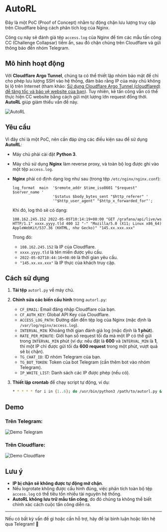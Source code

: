 # AutoRL

Đây là một PoC (Proof of Concept) nhằm tự động chặn lưu lượng truy cập trên Cloudflare bằng cách phân tích log của Nginx.

Công cụ này sẽ đánh giá tệp `access.log` của Nginx để tìm các mẫu tấn công CC (Challenge Collapsar) tiềm ẩn, sau đó chặn chúng trên Cloudflare và gửi thông báo đến nhóm Telegram.

## Mô hình hoạt động

Với **Cloudflare Argo Tunnel**, chúng ta có thể thiết lập nhóm bảo mật để chỉ cho phép lưu lượng SSH vào hệ thống, đảm bảo rằng IP của máy chủ không bị lộ trên Internet (tham khảo: [Sử dụng Cloudflare Argo Tunnel (cloudflared) để tăng tốc và bảo vệ website của bạn](https://nova.moe/accelerate-and-secure-with-cloudflared/)). Tuy nhiên, kẻ tấn công vẫn có thể thực hiện CC website bằng cách gửi một lượng lớn request đồng thời. **AutoRL** giúp giảm thiểu vấn đề này.

![AutoRL](./AutoRL.png)

## Yêu cầu

Vì đây chỉ là một PoC, nên cần đáp ứng các điều kiện sau để sử dụng **AutoRL**:

- Máy chủ phải cài đặt **Python 3**.
- Máy chủ sử dụng **Nginx** làm reverse proxy, và toàn bộ log được ghi vào một tệp `access.log`.
- **Nginx** phải có định dạng log như sau (trong tệp `/etc/nginx/nginx.conf`):

    ```nginx
    log_format  main  '$remote_addr $time_iso8601 "$request" $server_name '
                      '$status $body_bytes_sent "$http_referer" '
                      '"$http_user_agent" "$http_x_forwarded_for"';
    ```
    Khi đó, log thô sẽ có dạng:

    ```
    108.162.245.152 2022-05-05T10:14:19+08:00 "GET /grafana/api/live/ws HTTP/1.1" xxxx.yyyy.tld 400 12 "-" "Mozilla/5.0 (X11; Linux x86_64) AppleWebKit/537.36 (KHTML, như Gecko)" "145.xx.xxx.xxx"
    ```

    Trong đó:

    - `108.162.245.152` là IP của Cloudflare.
    - `xxxx.yyyy.tld` là tên miền được yêu cầu.
    - `2022-05-02T10:44:16+08:00` là thời gian yêu cầu.
    - `"145.xx.xx.xxx"` là IP thực của khách truy cập.

## Cách sử dụng

1. **Tải tệp** `autorl.py` về máy chủ.
2. **Chỉnh sửa các biến cấu hình** trong `autorl.py`:

    - `CF_EMAIL`: Email đăng nhập Cloudflare của bạn.
    - `CF_AUTH_KEY`: Global API Key của Cloudflare.
    - `ACCESS_LOG_PATH`: Đường dẫn đến tệp log của Nginx (mặc định là `/var/log/nginx/access.log`).
    - `INTERVAL_MIN`: Khoảng thời gian đánh giá log (mặc định là **1 phút**).
    - `RATE_PER_MINUTE`: Giới hạn số request tối đa mà một IP có thể gửi trong `INTERVAL_MIN` phút (ví dụ: nếu đặt là **600** và `INTERVAL_MIN` là **1**, thì một IP chỉ được gửi tối đa **600 request** trong một phút, vượt quá sẽ bị chặn).
    - `TG_CHAT_ID`: ID nhóm Telegram của bạn.
    - `TG_BOT_TOKEN`: Token của bot Telegram (cần thêm bot vào nhóm Telegram).
    - `IP_WHITE_LIST`: Danh sách các IP được phép (nếu có).

3. **Thiết lập crontab** để chạy script tự động, ví dụ:

    ```sh
    * * * * * for i in {1..6}; do /usr/bin/python3 /path/to/autorl.py & sleep 10; done
    ```

## Demo

### Trên Telegram:

![Demo Telegram](./demo.png)

### Trên Cloudflare:

![Demo Cloudflare](./demo-cf.png)

## Lưu ý

- **IP bị chặn sẽ không được tự động mở chặn**.
- Nếu logrotate không được cấu hình đúng, việc phân tích toàn bộ tệp `access.log` có thể tiêu tốn nhiều tài nguyên hệ thống.
- **AutoRL không lưu trữ mẫu tấn công**, do đó chúng ta không thể biết chính xác cách cuộc tấn công diễn ra.

---

Nếu có bất kỳ vấn đề gì hoặc cần hỗ trợ, hãy để lại bình luận hoặc liên hệ qua Telegram! 🚀